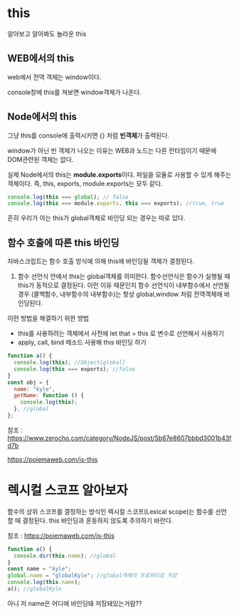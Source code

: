# this

알아보고 알아봐도 놀라운 this

## WEB에서의 this

web에서 전역 객체는 window이다.

console창에 this를 쳐보면 window객체가 나온다.

## Node에서의 this

그냥 this를 console에 출력시키면 {} 처럼 **빈객체**가 출력된다.

window가 아닌 빈 객체가 나오는 이유는 WEB과 노드는 다른 런타임이기 때문에 DOM관련된 객체는 없다.

실제 Node에서의 this는 **module.exports**이다. 파일을 모듈로 사용할 수 있게 해주는 객체이다. 즉, this, exports, module.exports는 모두 같다.

```javascript
console.log(this === global); // false
console.log(this === module.exports, this === exports); //true, true
```

흔히 우리가 아는 this가 global객체로 바인딩 되는 경우는 따로 있다.

## 함수 호출에 따른 this 바인딩

자바스크립트는 함수 호출 방식에 의해 this에 바인딩될 객체가 결정된다.

1. 함수 선언식 안에서 this는 global객체를 의미한다. 함수선언식은 함수가 실행될 때 this가 동적으로 결정된다. 이런 이유 때문인지 함수 선언식이 내부함수에서 선언될 경우 (콜백함수, 내부함수의 내부함수)는 항상 global,window 처럼 전역객체에 바인딩된다.

이런 방법을 해결하기 위한 방법

- this를 사용하려는 객체에서 사전에 let that = this 로 변수로 선언해서 사용하기
- apply, call, bind 메소드 사용해 this 바인딩 하기

```javascript
function a() {
  console.log(this); //Object[global]
  console.log(this === exports); //false
}
const obj = {
  name: "kyle",
  getName: function () {
    console.log(this);
  }, //global
};
```

참조 : https://www.zerocho.com/category/NodeJS/post/5b67e8607bbbd3001b43fd7b

https://poiemaweb.com/js-this

# 렉시컬 스코프 알아보자

함수의 상위 스코프를 결정하는 방식인 렉시컬 스코프(Lexical scope)는 함수를 선언할 때 결정된다. this 바인딩과 혼동하지 않도록 주의하기 바란다.

참조 : https://poiemaweb.com/js-this

```javascript
function a() {
  console.dir(this.name); //global
}
const name = "kyle";
global.name = "globalKyle"; //global객체의 프로퍼티로 저장
console.log(this.name);
a(); //globalKyle
```

아니 저 name은 어디에 바인딩돼 저장돼있는거람??
